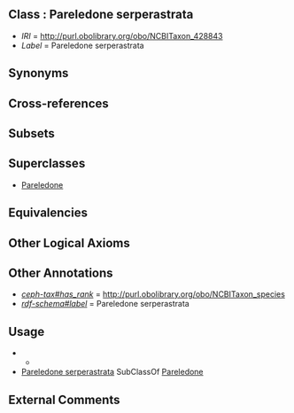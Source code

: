 
## Class : Pareledone serperastrata

 * *IRI* = http://purl.obolibrary.org/obo/NCBITaxon_428843
 * *Label* = Pareledone serperastrata

## Synonyms


## Cross-references


## Subsets


## Superclasses

 * [Pareledone](../../NCBITaxon/43/NCBITaxon_158843.md)

## Equivalencies


## Other Logical Axioms


## Other Annotations

 * *[ceph-tax#has_rank](../../ceph-tax#has/nk/ceph-tax#has_rank.md)* = http://purl.obolibrary.org/obo/NCBITaxon_species
 * *[rdf-schema#label](../../el/rdf-schema#label.md)* = Pareledone serperastrata

## Usage

 * -
 * [Pareledone serperastrata](../../NCBITaxon/43/NCBITaxon_428843.md) SubClassOf [Pareledone](../../NCBITaxon/43/NCBITaxon_158843.md)

## External Comments

